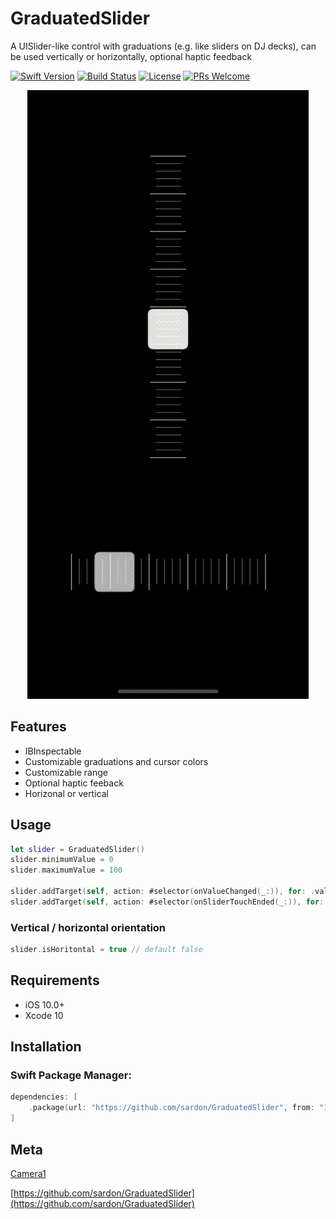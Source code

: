# GraduatedSlider

A UISlider-like control with graduations (e.g. like sliders on DJ decks), can be used vertically or horizontally, optional haptic feedback

[![Swift Version][swift-image]][swift-url]
[![Build Status][travis-image]][travis-url]
[![License][license-image]][license-url]
[![PRs Welcome](https://img.shields.io/badge/PRs-welcome-brightgreen.svg?style=flat-square)](http://makeapullrequest.com)


<p align="center">
<img src="Screenshots/GraduatedSlider.gif">
</p>

## Features

* IBInspectable
* Customizable graduations and cursor colors
* Customizable range
* Optional haptic feeback
* Horizonal or vertical



## Usage

```swift
let slider = GraduatedSlider()
slider.minimumValue = 0
slider.maximumValue = 100

slider.addTarget(self, action: #selector(onValueChanged(_:)), for: .valueChanged) 
slider.addTarget(self, action: #selector(onSliderTouchEnded(_:)), for: . touchUpInside)
```

### Vertical / horizontal orientation

```swift
slider.isHoritontal = true // default false
```


## Requirements

- iOS 10.0+
- Xcode 10

## Installation


### Swift Package Manager:

```swift
dependencies: [
    .package(url: "https://github.com/sardon/GraduatedSlider", from: "1.0.0")
]
```

## Meta

[Camera1](https://www.camera1.app/)


[https://github.com/sardon/GraduatedSlider](https://github.com/sardon/GraduatedSlider)


[swift-image]:https://img.shields.io/badge/swift-5.0-orange.svg
[swift-url]: https://swift.org/
[license-image]: https://img.shields.io/badge/License-MIT-blue.svg
[license-url]: LICENSE.txt
[travis-image]: https://img.shields.io/travis/dbader/node-datadog-metrics/master.svg?style=flat-square
[travis-url]: https://travis-ci.org/dbader/node-datadog-metrics
